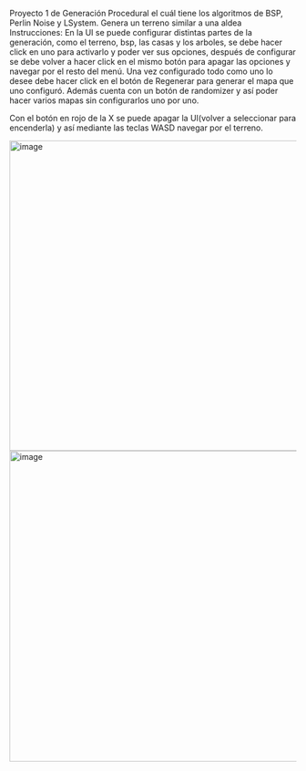 Proyecto 1 de Generación Procedural el cuál tiene los algoritmos de BSP, Perlin Noise y LSystem.
Genera un terreno similar a una aldea 
Instrucciones:
En la UI se puede configurar distintas partes de la generación, como el terreno, bsp, las casas y los arboles, se debe hacer click en uno para activarlo y poder ver sus opciones, después de configurar se debe volver a hacer click en el mismo botón para apagar las opciones y navegar por el resto del menú. Una vez configurado todo como uno lo desee debe hacer click en el botón de Regenerar para generar el mapa que uno configuró. Además cuenta con un botón de randomizer y así poder hacer varios mapas sin configurarlos uno por uno.

Con el botón en rojo de la X se puede apagar la UI(volver a seleccionar para encenderla) y así mediante las teclas WASD navegar por el terreno.

<img width="972" height="544" alt="image" src="https://github.com/user-attachments/assets/83837876-5286-41df-9965-d67afa2e0791" />
<img width="972" height="545" alt="image" src="https://github.com/user-attachments/assets/ac5381d1-08b6-4ab0-983d-46f33ce27e14" />
